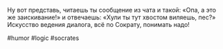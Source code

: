 Ну вот представь, читаешь ты сообщение из чата и такой: «Опа, а это же заискивание!» и отвечаешь: «Хули ты тут хвостом виляешь, пес?»
Искусство ведения диалога, всё по Сократу, понимать надо!

#humor #logic #socrates